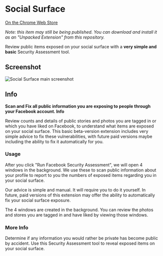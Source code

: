 # Social Surface

[On the Chrome Web Store](https://chrome.google.com/webstore/detail/ddppdlkajpgigjdadijekacliockbchd)

*Note: this item may still be being published. You can download and install it as an "Unpacked Extension" from this repository.*

Review public items exposed on your social surface with a **very simple and basic** Security Assessment tool. 

## Screenshot

![Social Surface main screenshot](https://github.com/dosyago-corp/social-surface/raw/master/social-surface-main.png)

## Info

**Scan and Fix all public information you are exposing to people through your Facebook account.
Info**

Review counts and details of public stories and photos you are tagged in or which you have liked on Facebook, to understand what items are exposed on your social surface. This basic beta-version extension includes very simple advice to fix these vulnerabilities, with future paid versions maybe including the ability to fix it automatically for you.

### Usage

After you click "Run Facebook Security Assessment", we will open 4 windows in the background. We use these to scan public information about your profile to report to you the numbers of exposed items regarding you in your social surface.

Our advice is simple and manual. It will require you to do it yourself. In future, paid versions of this extension may offer the ability to automatically fix your social surface exposure.

The 4 windows are created in the background. You can review the photos and stores you are tagged in and have liked by viewing those windows.

### More Info

Determine if any information you would rather be private has become public by accident. Use this Security Assessment tool to reveal exposed items on your social surface. 
